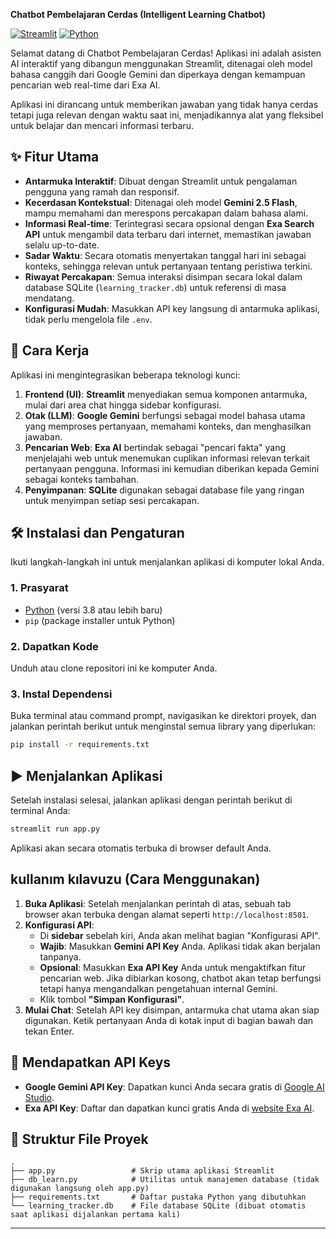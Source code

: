 **Chatbot Pembelajaran Cerdas (Intelligent Learning Chatbot)**

[![Streamlit](https://img.shields.io/badge/Streamlit-FF4B4B?style=for-the-badge&logo=streamlit&logoColor=white)](https://streamlit.io)
[![Python](https://img.shields.io/badge/Python-3776AB?style=for-the-badge&logo=python&logoColor=white)](https://python.org)

Selamat datang di Chatbot Pembelajaran Cerdas! Aplikasi ini adalah asisten AI interaktif yang dibangun menggunakan Streamlit, ditenagai oleh model bahasa canggih dari Google Gemini dan diperkaya dengan kemampuan pencarian web real-time dari Exa AI.

Aplikasi ini dirancang untuk memberikan jawaban yang tidak hanya cerdas tetapi juga relevan dengan waktu saat ini, menjadikannya alat yang fleksibel untuk belajar dan mencari informasi terbaru.

## ✨ Fitur Utama

-   **Antarmuka Interaktif**: Dibuat dengan Streamlit untuk pengalaman pengguna yang ramah dan responsif.
-   **Kecerdasan Kontekstual**: Ditenagai oleh model **Gemini 2.5 Flash**, mampu memahami dan merespons percakapan dalam bahasa alami.
-   **Informasi Real-time**: Terintegrasi secara opsional dengan **Exa Search API** untuk mengambil data terbaru dari internet, memastikan jawaban selalu up-to-date.
-   **Sadar Waktu**: Secara otomatis menyertakan tanggal hari ini sebagai konteks, sehingga relevan untuk pertanyaan tentang peristiwa terkini.
-   **Riwayat Percakapan**: Semua interaksi disimpan secara lokal dalam database SQLite (`learning_tracker.db`) untuk referensi di masa mendatang.
-   **Konfigurasi Mudah**: Masukkan API key langsung di antarmuka aplikasi, tidak perlu mengelola file `.env`.

## 🚀 Cara Kerja

Aplikasi ini mengintegrasikan beberapa teknologi kunci:
1.  **Frontend (UI)**: **Streamlit** menyediakan semua komponen antarmuka, mulai dari area chat hingga sidebar konfigurasi.
2.  **Otak (LLM)**: **Google Gemini** berfungsi sebagai model bahasa utama yang memproses pertanyaan, memahami konteks, dan menghasilkan jawaban.
3.  **Pencarian Web**: **Exa AI** bertindak sebagai "pencari fakta" yang menjelajahi web untuk menemukan cuplikan informasi relevan terkait pertanyaan pengguna. Informasi ini kemudian diberikan kepada Gemini sebagai konteks tambahan.
4.  **Penyimpanan**: **SQLite** digunakan sebagai database file yang ringan untuk menyimpan setiap sesi percakapan.

## 🛠️ Instalasi dan Pengaturan

Ikuti langkah-langkah ini untuk menjalankan aplikasi di komputer lokal Anda.

### 1. Prasyarat
-   [Python](https://www.python.org/downloads/) (versi 3.8 atau lebih baru)
-   `pip` (package installer untuk Python)

### 2. Dapatkan Kode
Unduh atau clone repositori ini ke komputer Anda.

### 3. Instal Dependensi
Buka terminal atau command prompt, navigasikan ke direktori proyek, dan jalankan perintah berikut untuk menginstal semua library yang diperlukan:
```bash
pip install -r requirements.txt
```

## ▶️ Menjalankan Aplikasi

Setelah instalasi selesai, jalankan aplikasi dengan perintah berikut di terminal Anda:
```bash
streamlit run app.py
```
Aplikasi akan secara otomatis terbuka di browser default Anda.

##  kullanım kılavuzu (Cara Menggunakan)

1.  **Buka Aplikasi**: Setelah menjalankan perintah di atas, sebuah tab browser akan terbuka dengan alamat seperti `http://localhost:8501`.
2.  **Konfigurasi API**:
    -   Di **sidebar** sebelah kiri, Anda akan melihat bagian "Konfigurasi API".
    -   **Wajib**: Masukkan **Gemini API Key** Anda. Aplikasi tidak akan berjalan tanpanya.
    -   **Opsional**: Masukkan **Exa API Key** Anda untuk mengaktifkan fitur pencarian web. Jika dibiarkan kosong, chatbot akan tetap berfungsi tetapi hanya mengandalkan pengetahuan internal Gemini.
    -   Klik tombol **"Simpan Konfigurasi"**.
3.  **Mulai Chat**: Setelah API key disimpan, antarmuka chat utama akan siap digunakan. Ketik pertanyaan Anda di kotak input di bagian bawah dan tekan Enter.

## 🔑 Mendapatkan API Keys
-   **Google Gemini API Key**: Dapatkan kunci Anda secara gratis di [Google AI Studio](https://aistudio.google.com/app/apikey).
-   **Exa API Key**: Daftar dan dapatkan kunci gratis Anda di [website Exa AI](https://exa.ai/).

## 📁 Struktur File Proyek

```
.
├── app.py                 # Skrip utama aplikasi Streamlit
├── db_learn.py            # Utilitas untuk manajemen database (tidak digunakan langsung oleh app.py)
├── requirements.txt       # Daftar pustaka Python yang dibutuhkan
└── learning_tracker.db    # File database SQLite (dibuat otomatis saat aplikasi dijalankan pertama kali)
```

---
